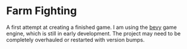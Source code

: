 # Farm Fighting
A first attempt at creating a finished game. I am using the [bevy](https://bevyengine.org/) game engine, which is still in early development. The project may need to be completely overhauled or restarted with version bumps.
